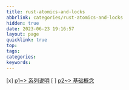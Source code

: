 ```yaml
---
title: rust-atomics-and-locks
abbrlink: categories/rust-atomics-and-locks
hidden: true
date: 2023-06-23 19:16:57
layout: page
quicklink: true
top:
tags:
categories:
keywords:
---
```


[x]  [p1~> 系列说明](/posts/rust-atomics-and-locks/p1)
[ ]  [p2~> 基础概念](/posts/rust-atomics-and-locks/p2)

